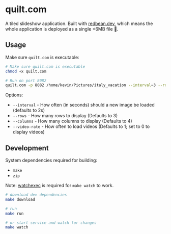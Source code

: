 # quilt.com

A tiled slideshow application. Built with [redbean.dev](https://redbean.dev), which means the whole application is deployed as a single <6MB file 🤏.

## Usage

Make sure `quilt.com` is executable:

```bash
# Make sure quilt.com is executable
chmod +x quilt.com

# Run on port 8082
quilt.com -p 8082 /home/kevin/Pictures/italy_vacation --interval=3 --rows=5 --columns=3 --video-rate
```

Options:
* `--interval` - How often (in seconds) should a new image be loaded (defaults to 2s)
* `--rows` - How many rows to display (Defaults to 3)
* `--columns` - How many columns to display (Defaults to 4)
* `--video-rate` - How often to load videos (Defaults to 1; set to 0 to display videos)

## Development

System dependencies required for building:

* `make`
* `zip`

Note: [watchexec](https://github.com/watchexec/watchexec) is required for `make watch` to work.

```bash
# download dev dependencies
make download

# run
make run

# or start service and watch for changes
make watch
```